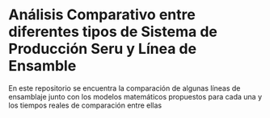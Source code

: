 # Análisis Comparativo entre diferentes tipos de Sistema de Producción Seru y Línea de Ensamble
En este repositorio se encuentra la comparación de algunas líneas de ensamblaje junto con los modelos matemáticos propuestos para cada una y los tiempos reales de comparación entre ellas
